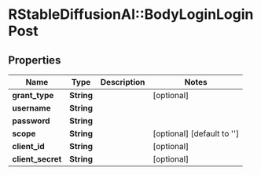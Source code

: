 # RStableDiffusionAI::BodyLoginLoginPost

## Properties
Name | Type | Description | Notes
------------ | ------------- | ------------- | -------------
**grant_type** | **String** |  | [optional] 
**username** | **String** |  | 
**password** | **String** |  | 
**scope** | **String** |  | [optional] [default to &#x27;&#x27;]
**client_id** | **String** |  | [optional] 
**client_secret** | **String** |  | [optional] 

